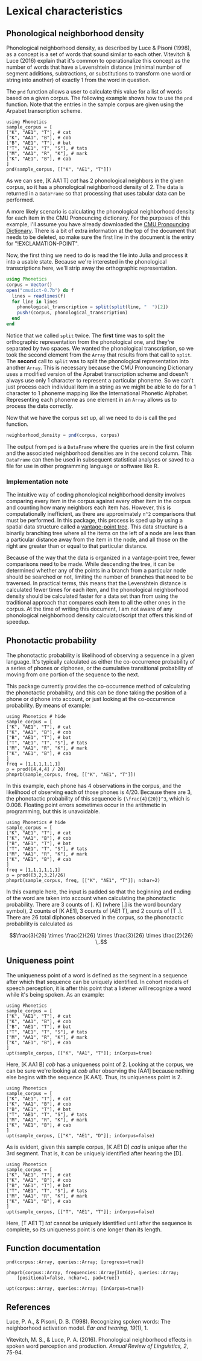 # Lexical characteristics

## Phonological neighborhood density

Phonological neighborhood density, as described by Luce & Pisoni (1998), as a concept is a set of words that sound similar to each other. Vitevitch & Luce (2016) explain that it's common to operationalize this concept as the number of words that have a Levenshtein distance (minimal number of segment additions, subtractions, or substitutions to transform one word or string into another) of exactly 1 from the word in question.

The `pnd` function allows a user to calculate this value for a list of words based on a given corpus. The following example shows how to use the `pnd` function. Note that the entries in the sample corpus are given using the Arpabet transcription scheme.

```@example
using Phonetics
sample_corpus = [
["K", "AE1", "T"], # cat
["K", "AA1", "B"], # cob
["B", "AE1", "T"], # bat
["T", "AE1", "T", "S"], # tats
["M", "AA1", "R", "K"], # mark
["K", "AE1", "B"], # cab
]
pnd(sample_corpus, [["K", "AE1", "T"]])
```

As we can see, [K AA1 T] *cat* has 2 phonological neighbors in the given corpus, so it has a phonological neighborhood density of 2. The data is returned in a `DataFrame` so that processing that uses tabular data can be performed.

A more likely scenario is calculating the phonological neighborhood density for each item in the CMU Pronouncing dictionary. For the purposes of this example, I'll assume you have already downloaded the [CMU Pronouncing Dictionary](http://www.speech.cs.cmu.edu/cgi-bin/cmudict). There is a bit of extra information at the top of the document that needs to be deleted, so make sure the first line in the document is the entry for "!EXCLAMATION-POINT".

Now, the first thing we need to do is read the file into Julia and process it into a usable state. Because we're interested in the phonological transcriptions here, we'll strip away the orthographic representation.

```julia
using Phonetics
corpus = Vector()
open("cmudict-0.7b") do f
  lines = readlines(f)
  for line in lines
    phonological_transcription = split(split(line, "  ")[2])
    push!(corpus, phonological_transcription)
  end
end
```

Notice that we called `split` twice. The **first** time was to split the orthographic representation from the phonological one, and they're separated by two spaces. We wanted the phonological transcription, so we took the second element from the `Array` that results from that call to `split`. The **second** call to `split` was to split the phonological representation into another `Array`. This is necessary because the CMU Pronouncing Dictionary uses a modified version of the Aprabet transcription scheme and doesn't always use only 1 character to represent a particular phoneme. So we can't just process each individual item in a string as we might be able to do for a 1 character to 1 phoneme mapping like the International Phonetic Alphabet. Representing each phoneme as one element in an `Array` allows us to process the data correctly.

Now that we have the corpus set up, all we need to do is call the `pnd` function.

```julia
neighborhood_density = pnd(corpus, corpus)
```

The output from `pnd` is a `DataFrame` where the queries are in the first column and the associated neighborhood densities are in the second column. This `DataFrame` can then be used in subsequent statistical analyses or saved to a file for use in other programming language or software like R.

### Implementation note

The intuitive way of coding phonological neighborhood density involves comparing every item in the corpus against every other item in the corpus and counting how many neighbors each item has. However, this is computationally inefficient, as there are approximately ``n^2`` comparisons that must be performed. In this package, this process is sped up by using a spatial data structure called a [vantage-point tree](https://en.wikipedia.org/wiki/Vantage-point_tree). This data structure is a binarily branching tree where all the items on the left of a node are less than a particular distance away from the item in the node, and all those on the right are greater than or equal to that particular distance.

Because of the way that the data is organized in a vantage-point tree, fewer comparisons need to be made. While descending the tree, it can be determined whether any of the points in a branch from a particular node should be searched or not, limiting the number of branches that need to be traversed. In practical terms, this means that the Levenshtein distance is calculated fewer times for each item, and the phonological neighborhood density should be calculated faster for a data set than from using the traditional approach that compares each item to all the other ones in the corpus. At the time of writing this document, I am not aware of any phonological neighborhood density calculator/script that offers this kind of speedup.

## Phonotactic probability

The phonotactic probability is likelihood of observing a sequence in a given language. It's typically calculated as either the co-occurrence probability of a series of phones or diphones, or the cumulative transitional probability of moving from one portion of the sequence to the next.

This package currently provides the co-occurrence method of calculating the phonotactic probability, and this can be done taking the position of a phone or diphone into account, or just looking at the co-occurrence probability. By means of example:

```@example
using Phonetics # hide
sample_corpus = [
["K", "AE1", "T"], # cat
["K", "AA1", "B"], # cob
["B", "AE1", "T"], # bat
["T", "AE1", "T", "S"], # tats
["M", "AA1", "R", "K"], # mark
["K", "AE1", "B"], # cab
]
freq = [1,1,1,1,1,1]
p = prod([4,4,4] / 20)
phnprb(sample_corpus, freq, [["K", "AE1", "T"]])
```

In this example, each phone has 4 observations in the corpus, and the likelihood of observing each of those phones is 4/20. Because there are 3, the phonotactic probability of this sequence is ``{\frac{4}{20}}^3``, which is 0.008. Floating point errors sometimes occur in the arithmetic in programming,
but this is unavoidable.

```@example
using Phonetics # hide
sample_corpus = [
["K", "AE1", "T"], # cat
["K", "AA1", "B"], # cob
["B", "AE1", "T"], # bat
["T", "AE1", "T", "S"], # tats
["M", "AA1", "R", "K"], # mark
["K", "AE1", "B"], # cab
]
freq = [1,1,1,1,1,1]
p = prod([3,2,3,2]/26)
phnprb(sample_corpus, freq, [["K", "AE1", "T"]]; nchar=2)
```

In this example here, the input is padded so that the beginning and ending of the word are taken into account when calculating the phonotactic probability. There are 3 counts of [. K] \(where [.] is the word boundary symbol\), 2 counts of [K AE1], 3 counts of [AE1 T], and 2 counts of [T .]. There are 26 total diphones observed in the corpus, so the phonotactic probability is calculated as

```math
\frac{3}{26} \times \frac{2}{26} \times \frac{3}{26} \times \frac{2}{26} \,.
```

## Uniqueness point

The uniqueness point of a word is defined as the segment in a sequence after which that sequence can be uniquely identified. In cohort models of speech perception, it is after this point that a listener will recognize a word while it's being spoken. As an example:

```@example
using Phonetics
sample_corpus = [
["K", "AE1", "T"], # cat
["K", "AA1", "B"], # cob
["B", "AE1", "T"], # bat
["T", "AE1", "T", "S"], # tats
["M", "AA1", "R", "K"], # mark
["K", "AE1", "B"], # cab
]
upt(sample_corpus, [["K", "AA1", "T"]]; inCorpus=true)
```

Here, [K AA1 B] *cob* has a uniqueness point of 2. Looking at the corpus, we can be sure we're looking at *cob* after observing the [AA1] because nothing else begins with the sequence [K AA1]. Thus, its uniqueness point is 2.

```@example
using Phonetics
sample_corpus = [
["K", "AE1", "T"], # cat
["K", "AA1", "B"], # cob
["B", "AE1", "T"], # bat
["T", "AE1", "T", "S"], # tats
["M", "AA1", "R", "K"], # mark
["K", "AE1", "B"], # cab
]
upt(sample_corpus, [["K", "AE1", "D"]]; inCorpus=false)
```

As is evident, given this sample corpus, [K AE1 D] *cad* is unique after the 3rd segment. That is, it can be uniquely identified after hearing the [D].

```@example
using Phonetics
sample_corpus = [
["K", "AE1", "T"], # cat
["K", "AA1", "B"], # cob
["B", "AE1", "T"], # bat
["T", "AE1", "T", "S"], # tats
["M", "AA1", "R", "K"], # mark
["K", "AE1", "B"], # cab
]
upt(sample_corpus, [["T", "AE1", "T"]]; inCorpus=false)
```

Here, [T AE1 T] *tat* cannot be uniquely identified until after the sequence is complete, so its uniqueness point is one longer than its length.

## Function documentation

```@docs
pnd(corpus::Array, queries::Array; [progress=true])
```

```@docs
phnprb(corpus::Array, frequencies::Array{Int64}, queries::Array;
    [positional=false, nchar=1, pad=true])
```

```@docs
upt(corpus::Array, queries::Array; [inCorpus=true])
```

## References

Luce, P. A., & Pisoni, D. B. (1998). Recognizing spoken words: The neighborhood activation model. *Ear and hearing, 19*(1), 1.

Vitevitch, M. S., & Luce, P. A. (2016). Phonological neighborhood effects in spoken word perception and production. *Annual Review of Linguistics, 2*, 75-94.